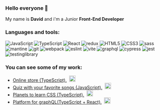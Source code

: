 ### Hello everyone 👋

My name is **David** and i'm a Junior **Front-End Developer**

### Languages ​​and tools:

![JavaScript](https://img.shields.io/badge/JavaScript-424242?style=for-the-badge&logo=javascript)
![TypeScript](https://img.shields.io/badge/TypeScript-424242?style=for-the-badge&logo=typescript)
![React](https://img.shields.io/badge/React-424242?style=for-the-badge&logo=react)
![redux](https://img.shields.io/badge/redux-424242?style=for-the-badge&logo=redux)
![HTML5](https://img.shields.io/badge/HTML5-424242?style=for-the-badge&logo=HTML5)
![CSS3](https://img.shields.io/badge/CSS3-424242?style=for-the-badge&logo=CSS3)
![sass](https://img.shields.io/badge/sass-424242?style=for-the-badge&logo=sass)
![mantine](https://img.shields.io/badge/mantine-424242?style=for-the-badge)
![git](https://img.shields.io/badge/git-424242?style=for-the-badge&logo=git)
![webpack](https://img.shields.io/badge/webpack-424242?style=for-the-badge&logo=webpack)
![eslint](https://img.shields.io/badge/eslint-424242?style=for-the-badge&logo=eslint)
![vite](https://img.shields.io/badge/vite-424242?style=for-the-badge&logo=vite)
![graphql](https://img.shields.io/badge/graphql-424242?style=for-the-badge&logo=graphql)
![cypress](https://img.shields.io/badge/cypress-424242?style=for-the-badge&logo=cypress)
![jest](https://img.shields.io/badge/jest-424242?style=for-the-badge&logo=jest)
![testinglibrary](https://img.shields.io/badge/testing&nbsp;library-424242?style=for-the-badge&logo=testinglibrary)

### You can see some of my work:

- [Online store (TypeScript).](https://jazzy-phoenix-a495e1.netlify.app/)&nbsp;&nbsp;<img src="https://github.com/davidpinkevich/davidpinkevich/assets/112433039/f96559c0-4ec3-4601-a7b3-0f02b54f8f26" style="width: 20px; height: 20px;">
- [Quiz with your favorite songs (JavaScript).](https://rolling-scopes-school.github.io/davidpinkevich-JSFE2022Q3/rock-music/index.html)&nbsp;&nbsp;<img src="https://github.com/davidpinkevich/davidpinkevich/assets/112433039/eaf629b3-86b2-454b-8e1d-3d254a7195e9" style="width: 20px; height: 20px;">
- [Planets to learn CSS (TypeScript).](https://flourishing-tarsier-2b37b9.netlify.app/)&nbsp;&nbsp;<img src="https://github.com/davidpinkevich/davidpinkevich/assets/112433039/05acd2e4-494a-4d11-b1c1-564481010b9a" style="width: 20px; height: 20px;">
- [Platform for graphQL(TypeScript + React).](https://merry-figolla-133137.netlify.app/)&nbsp;&nbsp;<img src="https://github.com/davidpinkevich/davidpinkevich/assets/112433039/ea35e52e-1fb0-4985-b339-8167d92c1ba6" style="width: 20px; height: 20px;">

